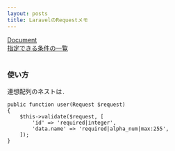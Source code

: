 ```yaml
---
layout: posts
title: LaravelのRequestメモ 
---
```

[Document](https://laravel.com/docs/5.2/validation)  
[指定できる条件の一覧](https://laravel.com/docs/5.2/validation#available-validation-rules)  
<br>

### 使い方

連想配列のネストは`.`  

```
public function user(Request $request)
{
    $this->validate($request, [
        'id' => 'required|integer',
        'data.name' => 'required|alpha_num|max:255',
    ]);
}
```

